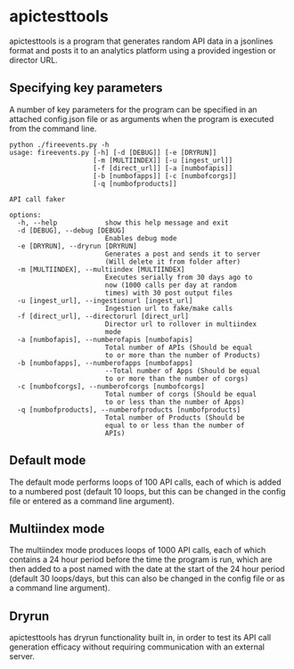 # apictesttools

apictesttools is a program that generates random API data in a jsonlines format and posts it to an analytics platform using a provided ingestion or director URL.

## Specifying key parameters

A number of key parameters for the program can be specified in an attached config.json file or as arguments when the program is executed from the command line.

```
python ./fireevents.py -h 
usage: fireevents.py [-h] [-d [DEBUG]] [-e [DRYRUN]]
                     [-m [MULTIINDEX]] [-u [ingest_url]]
                     [-f [direct_url]] [-a [numbofapis]]
                     [-b [numbofapps]] [-c [numbofcorgs]]
                     [-q [numbofproducts]]

API call faker

options:
  -h, --help            show this help message and exit
  -d [DEBUG], --debug [DEBUG]
                        Enables debug mode
  -e [DRYRUN], --dryrun [DRYRUN]
                        Generates a post and sends it to server  
                        (Will delete it from folder after)       
  -m [MULTIINDEX], --multiindex [MULTIINDEX]
                        Executes serially from 30 days ago to    
                        now (1000 calls per day at random        
                        times) with 30 post output files
  -u [ingest_url], --ingestionurl [ingest_url]
                        Ingestion url to fake/make calls
  -f [direct_url], --directorurl [direct_url]
                        Director url to rollover in multiindex   
                        mode
  -a [numbofapis], --numberofapis [numbofapis]
                        Total number of APIs (Should be equal    
                        to or more than the number of Products)  
  -b [numbofapps], --numberofapps [numbofapps]
                        --Total number of Apps (Should be equal  
                        to or more than the number of corgs)     
  -c [numbofcorgs], --numberofcorgs [numbofcorgs]
                        Total number of corgs (Should be equal   
                        to or less than the number of Apps)      
  -q [numbofproducts], --numberofproducts [numbofproducts]       
                        Total number of Products (Should be      
                        equal to or less than the number of      
                        APIs)
```

## Default mode

The default mode performs loops of 100 API calls, each of which is added to a numbered post (default 10 loops, but this can be changed in the config file or entered as a command line argument).

## Multiindex mode

The multiindex mode produces loops of 1000 API calls, each of which contains a 24 hour period before the time the program is run, which are then added to a post named with the date at the start of the 24 hour period (default 30 loops/days, but this can also be changed in the config file or as a command line argument).

## Dryrun

apictesttools has dryrun functionality built in, in order to test its API call generation efficacy without requiring communication with an external server.
